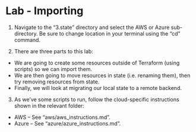 # Lab - Importing 

1. Navigate to the “3.state” directory and select the AWS or Azure sub-directory. Be sure to change location in your terminal using the “cd” command.

2. There are three parts to this lab:
  * We are going to create some resources outside of Terraform (using scripts) so we can import them.
  * We are then going to move resources in state (i.e. renaming them), then try removing resources from state.
  * Finally, we will look at migrating our local state to a remote backend.

3. As we’ve some scripts to run, follow the cloud-specific instructions shown in the relevant folder:
  * AWS – See “aws/aws_instructions.md”.
  * Azure – See “azure/azure_instructions.md”. 
